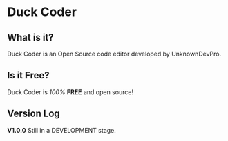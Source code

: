 # Duck Coder

## What is it?
Duck Coder is an Open Source code editor developed by UnknownDevPro.

## Is it Free?

Duck Coder is *100%* **FREE** and open source!

## Version Log

**V1.0.0**
Still in a DEVELOPMENT stage.
